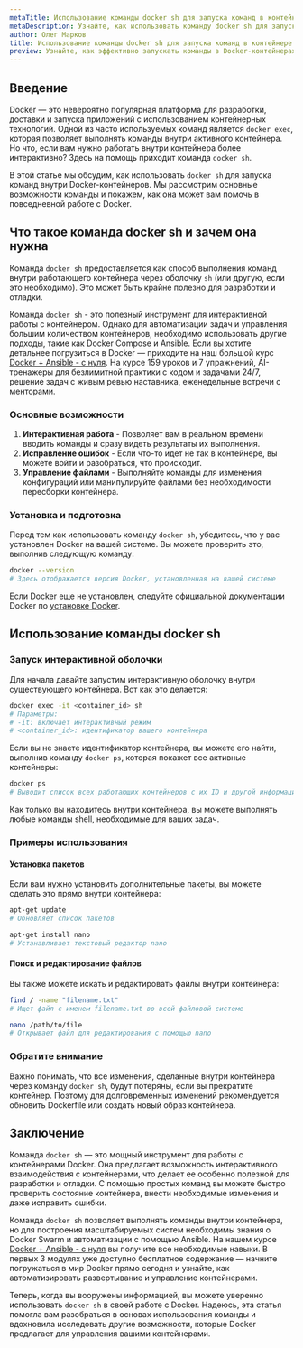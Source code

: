 ```yaml
---
metaTitle: Использование команды docker sh для запуска команд в контейнере Docker
metaDescription: Узнайте, как использовать команду docker sh для запуска команд внутри контейнеров Docker - от базовой настройки до развертывания и управления
author: Олег Марков
title: Использование команды docker sh для запуска команд в контейнере Docker
preview: Узнайте, как эффективно запускать команды в Docker-контейнерах с помощью команды docker sh, включая примеры и полезные советы для новичков
---
```


## Введение

Docker — это невероятно популярная платформа для разработки, доставки и запуска приложений с использованием контейнерных технологий. Одной из часто используемых команд является `docker exec`, которая позволяет выполнять команды внутри активного контейнера. Но что, если вам нужно работать внутри контейнера более интерактивно? Здесь на помощь приходит команда `docker sh`.

В этой статье мы обсудим, как использовать `docker sh` для запуска команд внутри Docker-контейнеров. Мы рассмотрим основные возможности команды и покажем, как она может вам помочь в повседневной работе с Docker.

## Что такое команда docker sh и зачем она нужна

Команда `docker sh` предоставляется как способ выполнения команд внутри работающего контейнера через оболочку `sh` (или другую, если это необходимо). Это может быть крайне полезно для разработки и отладки. 

Команда `docker sh` - это полезный инструмент для интерактивной работы с контейнером. Однако для автоматизации задач и управления большим количеством контейнеров, необходимо использовать другие подходы, такие как Docker Compose и Ansible. Если вы хотите детальнее погрузиться в Docker — приходите на наш большой курс [Docker + Ansible - с нуля](https://purpleschool.ru/course/docker?utm_source=knowledgebase&utm_medium=text&utm_campaign=Ispolzovanie_komandy_docker_sh_dlya_zapuska_komand_v_kontejnere_Docker). На курсе 159 уроков и 7 упражнений, AI-тренажеры для безлимитной практики с кодом и задачами 24/7, решение задач с живым ревью наставника, еженедельные встречи с менторами.

### Основные возможности

1. **Интерактивная работа** - Позволяет вам в реальном времени вводить команды и сразу видеть результаты их выполнения.
2. **Исправление ошибок** - Если что-то идет не так в контейнере, вы можете войти и разобраться, что происходит.
3. **Управление файлами** - Выполняйте команды для изменения конфигураций или манипулируйте файлами без необходимости пересборки контейнера.

### Установка и подготовка

Перед тем как использовать команду `docker sh`, убедитесь, что у вас установлен Docker на вашей системе. Вы можете проверить это, выполнив следующую команду:

```bash
docker --version
# Здесь отображается версия Docker, установленная на вашей системе
```

Если Docker еще не установлен, следуйте официальной документации Docker по [установке Docker](https://docs.docker.com/get-docker/).

## Использование команды docker sh

### Запуск интерактивной оболочки

Для начала давайте запустим интерактивную оболочку внутри существующего контейнера. Вот как это делается:

```bash
docker exec -it <container_id> sh
# Параметры:
# -it: включает интерактивный режим
# <container_id>: идентификатор вашего контейнера
```

Если вы не знаете идентификатор контейнера, вы можете его найти, выполнив команду `docker ps`, которая покажет все активные контейнеры:

```bash
docker ps
# Выводит список всех работающих контейнеров с их ID и другой информацией
```

Как только вы находитесь внутри контейнера, вы можете выполнять любые команды shell, необходимые для ваших задач.

### Примеры использования

#### Установка пакетов

Если вам нужно установить дополнительные пакеты, вы можете сделать это прямо внутри контейнера:

```bash
apt-get update
# Обновляет список пакетов

apt-get install nano
# Устанавливает текстовый редактор nano
```

#### Поиск и редактирование файлов

Вы также можете искать и редактировать файлы внутри контейнера:

```bash
find / -name "filename.txt"
# Ищет файл с именем filename.txt во всей файловой системе

nano /path/to/file
# Открывает файл для редактирования с помощью nano
```

### Обратите внимание

Важно понимать, что все изменения, сделанные внутри контейнера через команду `docker sh`, будут потеряны, если вы прекратите контейнер. Поэтому для долговременных изменений рекомендуется обновить Dockerfile или создать новый образ контейнера.

## Заключение

Команда `docker sh` — это мощный инструмент для работы с контейнерами Docker. Она предлагает возможность интерактивного взаимодействия с контейнерами, что делает ее особенно полезной для разработки и отладки. С помощью простых команд вы можете быстро проверить состояние контейнера, внести необходимые изменения и даже исправить ошибки.

Команда `docker sh` позволяет выполнять команды внутри контейнера, но для построения масштабируемых систем необходимы знания о Docker Swarm и автоматизации с помощью Ansible. На нашем курсе [Docker + Ansible - с нуля](https://purpleschool.ru/course/docker?utm_source=knowledgebase&utm_medium=text&utm_campaign=Ispolzovanie_komandy_docker_sh_dlya_zapuska_komand_v_kontejnere_Docker) вы получите все необходимые навыки. В первых 3 модулях уже доступно бесплатное содержание — начните погружаться в мир Docker прямо сегодня и узнайте, как автоматизировать развертывание и управление контейнерами.

Теперь, когда вы вооружены информацией, вы можете уверенно использовать `docker sh` в своей работе с Docker. Надеюсь, эта статья помогла вам разобраться в основах использования команды и вдохновила исследовать другие возможности, которые Docker предлагает для управления вашими контейнерами.
